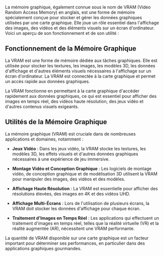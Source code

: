 
La mémoire graphique, également connue sous le nom de VRAM (Video Random Access Memory) en anglais, est une forme de mémoire spécialement conçue pour stocker et gérer les données graphiques utilisées par une carte graphique. Elle joue un rôle essentiel dans l'affichage des images, des vidéos et des éléments visuels sur un écran d'ordinateur. Voici un aperçu de son fonctionnement et de son utilité :

## Fonctionnement de la Mémoire Graphique

La VRAM est une forme de mémoire dédiée aux tâches graphiques. Elle est utilisée pour stocker les textures, les images, les modèles 3D, les données d'affichage et d'autres éléments visuels nécessaires à l'affichage sur un écran d'ordinateur. La VRAM est connectée à la carte graphique et permet un accès rapide aux données graphiques.

La VRAM fonctionne en permettant à la carte graphique d'accéder rapidement aux données graphiques, ce qui est essentiel pour afficher des images en temps réel, des vidéos haute résolution, des jeux vidéo et d'autres contenus visuels exigeants.

## Utilités de la Mémoire Graphique

La mémoire graphique (VRAM) est cruciale dans de nombreuses applications et domaines, notamment :

- **Jeux Vidéo** : Dans les jeux vidéo, la VRAM stocke les textures, les modèles 3D, les effets visuels et d'autres données graphiques nécessaires à une expérience de jeu immersive.

- **Montage Vidéo et Conception Graphique** : Les logiciels de montage vidéo, de conception graphique et de modélisation 3D utilisent la VRAM pour manipuler des images, des vidéos et des modèles.

- **Affichage Haute Résolution** : La VRAM est essentielle pour afficher des résolutions élevées, des images en 4K et des vidéos UHD.

- **Affichage Multi-Écrans** : Lors de l'utilisation de plusieurs écrans, la VRAM doit stocker les données d'affichage pour chaque écran.

- **Traitement d'Images en Temps Réel** : Les applications qui effectuent un traitement d'images en temps réel, telles que la réalité virtuelle (VR) et la réalité augmentée (AR), nécessitent une VRAM performante.

La quantité de VRAM disponible sur une carte graphique est un facteur important pour déterminer ses performances, en particulier dans des applications graphiques gourmandes.

